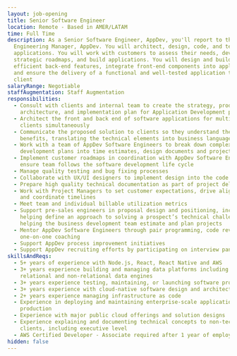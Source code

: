 ```yaml
---
layout: job-opening
title: Senior Software Engineer
location: Remote - Based in AMER/LATAM
time: Full Time
description: As a Senior Software Engineer, AppDev, you'll report to the
  Engineering Manager, AppDev. You will architect, design, code, and test client
  applications. You will work with customers to assess their needs, develop
  strategic roadmaps, and build applications. You will design and build
  efficient back-end features, integrate front-end components into applications,
  and ensure the delivery of a functional and well-tested application to the
  client
salaryRange: Negotiable
staffAugmentation: Staff Augmentation
responsibilities:
  - Consult with clients and internal team to create the strategy, product
    architecture, and implementation plan for Application Development projects
  - Architect the front and back end of software applications for multiple
    clients simultaneously
  - Communicate the proposed solution to clients so they understand the
    benefits, translating the technical elements into business language
  - Work with a team of AppDev Software Engineers to break down complex
    development plans into time estimates, design documents and project plans
  - Implement customer roadmaps in coordination with AppDev Software Engineers;
    ensure team follows the software development life cycle
  - Manage quality testing and bug fixing processes
  - Collaborate with UX/UI designers to implement design into the code
  - Prepare high quality technical documentation as part of project delivery
  - Work with Project Managers to set customer expectations, drive alignment,
    and coordinate timelines
  - Meet team and individual billable utilization metrics
  - Support pre-sales engineers in proposal design and positioning, including
    helping define an approach to solving a prospect’s technical challenges and
    helping the business development team estimate and plan projects
  - Mentor AppDev Software Engineers through pair programming, code reviews, and
    one-on-one coaching
  - Support AppDev process improvement initiatives
  - Support AppDev recruiting efforts by participating on interview panels
skillsAndReqs:
  - 5+ years of experience with Node.js, React, React Native and AWS
  - 3+ years experience building and managing data platforms including
    relational and non-relational data engines
  - 3+ years experience testing, maintaining, or launching software products
  - 3+ years experience with cloud-native software design and architecture
  - 2+ years experience managing infrastructure as code
  - Experience in deploying and maintaining enterprise-scale applications in
    production
  - Experience with major public cloud offerings and solution designs
  - Experience explaining and documenting technical concepts to non-technical
    clients, including executive level
  - AWS Certified Developer - Associate required after 1 year of employment
hidden: false
---
```

